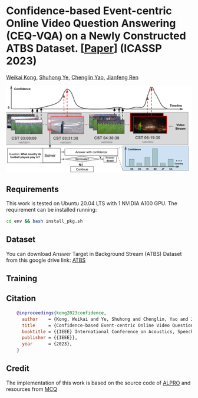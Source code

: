 # Confidence-based Event-centric Online Video Question Answering (CEQ-VQA) on a Newly Constructed ATBS Dataset. [[Paper](https://arxiv.org/abs/2303.03105)] (ICASSP 2023)

[Weikai Kong](https://github.com/WeikaiKong), [Shuhong Ye](https://github.com/kenn-san), [Chenglin Yao](https://www.researchgate.net/profile/Chenglin_Yao2), [Jianfeng Ren](https://research.nottingham.edu.cn/en/persons/jianfeng-ren)

<img src="pics/Online Video QA.png" width="800">

## Requirements
This work is tested on Ubuntu 20.04 LTS with 1 NVIDIA A100 GPU. The requirement can be installed running:

```bash
cd env && bash install_pkg.sh
```

## Dataset
You can download Answer Target in Background Stream (ATBS) Dataset from this google drive link: [ATBS](https://drive.google.com/drive/folders/1xO6KVUj2QLjZweqiXqIMRmuSjVjHuYOy)

## Training


## Citation
```bibtex
    @inproceedings{kong2023confidence,
      author    = {Kong, Weikai and Ye, Shuhong and Chenglin, Yao and Jianfeng, Ren},
      title     = {Confidence-based Event-centric Online Video Question Answering on a Newly Constructed ATBS Dataset},
      booktitle = {{IEEE} International Conference on Acoustics, Speech and Signal Processing, {ICASSP} 2023},
      publisher = {{IEEE}},
      year      = {2023},
    }
```

## Credit
The implementation of this work is based on the source code of [ALPRO](https://github.com/isabella232/ALPRO) and resources from [MCQ](https://github.com/TencentARC/MCQ)


